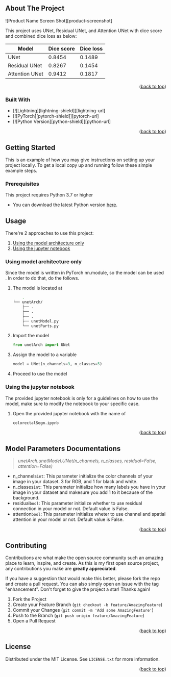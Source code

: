 <!-- ABOUT THE PROJECT -->

## About The Project

![Product Name Screen Shot][product-screenshot]

<!-- Here's a blank template to get started: To avoid retyping too much info. Do a search and replace with your text editor for the following: -->

This project uses UNet, Residual UNet, and Attention UNet with dice score and combined dice loss as below:

| Model          | Dice score | Dice loss |
| -------------- | ---------- | --------- |
| UNet           | 0.8454     | 0.1489    |
| Residual UNet  | 0.8267     | 0.1454    |
| Attention UNet | 0.9412     | 0.1817    |

<p align="right">(<a href="#readme-top">back to top</a>)</p>

### Built With

- [![Lightning][lightning-shield]][lightning-url]
- [![PyTorch][pytorch-shield]][pytorch-url]
- [![Python Version][python-shield]][python-url]

<p align="right">(<a href="#readme-top">back to top</a>)</p>

<!-- GETTING STARTED -->

## Getting Started

This is an example of how you may give instructions on setting up your project locally.
To get a local copy up and running follow these simple example steps.

### Prerequisites

This project requires Python 3.7 or higher

- You can download the latest Python version [here](https://www.python.org/downloads/).

<!-- USAGE EXAMPLES -->

## Usage

There're 2 approaches to use this project:

1. <a href="#model-arch">Using the model architecture only</a>
2. <a href="#jupy">Using the jupyter notebook</a>

<h3 name="model-arch">Using model architecture only</h3>
Since the model is written in PyTorch nn.module, so the model can be used . In order to do that, do the follows.

1. The model is located at
   ```sh
       .
   └── unetArch/
       ├── .
       ├── .
       ├── .
       ├── unetModel.py
       └── unetParts.py
   ```
2. Import the model
   ```py
   from unetArch import UNet
   ```
3. Assign the model to a variable
   ```py
   model = UNet(n_channels=3, n_classes=5)
   ```
4. Proceed to use the model

<h3 name="jupy">Using the jupyter notebook</h3>
The provided jupyter notebook is only for a guidelines on how to use the model, make sure to modify the notebook to your specific case.

1. Open the provided jupyter notebook with the name of
   ```sh
   colorectalSegm.ipynb
   ```

<p align="right">(<a href="#readme-top">back to top</a>)</p>

<!-- Model Parameters Documentations -->

## Model Parameters Documentations

> _unetArch.unetModel.UNet(n_channels, n_classes, residual=False, attention=False)_

- n_channels`int`: This parameter initialize the color channels of your image in your dataset. 3 for RGB, and 1 for black and white.
- n_classes`int`: This parameter initialize how many labels you have in your image in your dataset and makesure you add 1 to it because of the background.
- residual`bool`: This parameter initialize whether to use residual connection in your model or not. Default value is False.
- attention`bool`: This parameter initialize wheter to use channel and spatial attention in your model or not. Default value is False.

<p align="right">(<a href="#readme-top">back to top</a>)</p>

<!-- CONTRIBUTING -->

## Contributing

Contributions are what make the open source community such an amazing place to learn, inspire, and create. As this is my first open source project, any contributions you make are **greatly appreciated**.

If you have a suggestion that would make this better, please fork the repo and create a pull request. You can also simply open an issue with the tag "enhancement".
Don't forget to give the project a star! Thanks again!

1. Fork the Project
2. Create your Feature Branch (`git checkout -b feature/AmazingFeature`)
3. Commit your Changes (`git commit -m 'Add some AmazingFeature'`)
4. Push to the Branch (`git push origin feature/AmazingFeature`)
5. Open a Pull Request

<p align="right">(<a href="#readme-top">back to top</a>)</p>

<!-- LICENSE -->

## License

Distributed under the MIT License. See `LICENSE.txt` for more information.

<p align="right">(<a href="#readme-top">back to top</a>)</p>
